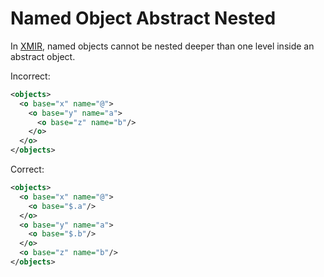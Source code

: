 # Named Object Abstract Nested

In [XMIR], named objects cannot be nested deeper than one level inside an
abstract object.

Incorrect:

```xml
<objects>
  <o base="x" name="@">
    <o base="y" name="a">
      <o base="z" name="b"/>
    </o>
  </o>
</objects>
```

Correct:

```xml
<objects>
  <o base="x" name="@">
    <o base="$.a"/>
  </o>
  <o base="y" name="a">
    <o base="$.b"/>
  </o>
  <o base="z" name="b"/>
</objects>
```

[XMIR]: https://news.eolang.org/2022-11-25-xmir-guide.html
